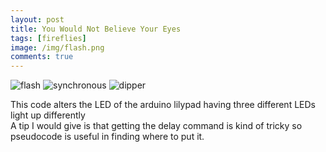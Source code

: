```yaml
---
layout: post
title: You Would Not Believe Your Eyes
tags: [fireflies]
image: /img/flash.png
comments: true
---
```


![flash](https://jgunn09.github.io/CS103Etextiles/img/flash.png)
![synchronous](https://jgunn09.github.io/CS103Etextiles/img/synchronous.png)
![dipper](https://jgunn09.github.io/CS103Etextiles/img/dipper.JPG)

This code alters the LED of the arduino lilypad having three different LEDs light up differently  
A tip I would give is that getting the delay command is kind of tricky so pseudocode is useful in finding where to put it.
